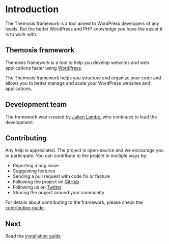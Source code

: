 Introduction============The Themosis framework is a tool aimed to WordPress developers of any levels. But the better WordPress and PHP knowledge you have the easier it is to work with.Themosis framework------------------Themosis framework is a tool to help you develop websites and web applications faster using [WordPress](https://wordpress.org).The Themosis framework helps you structure and organize your code and allows you to better manage and scale your WordPress websites and applications.Development team----------------The framework was created by [Julien Lambé](http://www.themosis.com/), who continues to lead the development.Contributing------------Any help is appreciated. The project is open-source and we encourage you to participate. You can contribute to the project in multiple ways by:- Reporting a bug issue- Suggesting features- Sending a pull request with code fix or feature- Following the project on [GitHub](https://github.com/themosis)- Following us on [Twitter](https://twitter.com/Themosis)- Sharing the project around your communityFor details about contributing to the framework, please check the [contribution guide]({{url}}/contributing).Next----Read the [installation guide]({{url}}/installation)